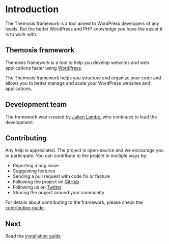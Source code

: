 Introduction============The Themosis framework is a tool aimed to WordPress developers of any levels. But the better WordPress and PHP knowledge you have the easier it is to work with.Themosis framework------------------Themosis framework is a tool to help you develop websites and web applications faster using [WordPress](https://wordpress.org).The Themosis framework helps you structure and organize your code and allows you to better manage and scale your WordPress websites and applications.Development team----------------The framework was created by [Julien Lambé](http://www.themosis.com/), who continues to lead the development.Contributing------------Any help is appreciated. The project is open-source and we encourage you to participate. You can contribute to the project in multiple ways by:- Reporting a bug issue- Suggesting features- Sending a pull request with code fix or feature- Following the project on [GitHub](https://github.com/themosis)- Following us on [Twitter](https://twitter.com/Themosis)- Sharing the project around your communityFor details about contributing to the framework, please check the [contribution guide]({{url}}/contributing).Next----Read the [installation guide]({{url}}/installation)